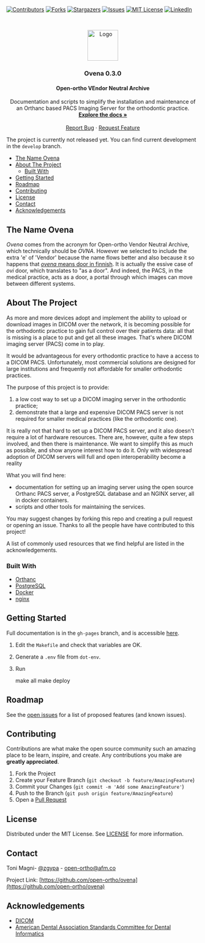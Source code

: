 [![Contributors][contributors-shield]][contributors-url]
[![Forks][forks-shield]][forks-url]
[![Stargazers][stars-shield]][stars-url]
[![Issues][issues-shield]][issues-url]
[![MIT License][license-shield]][license-url]
[![LinkedIn][linkedin-shield]][linkedin-url]

<!-- PROJECT LOGO -->
<br />
<p style="text-align: center;">
  <a href="https://github.com/open-ortho/ovena">
    <img src="https://raw.githubusercontent.com/open-ortho/ovena/master/images/open-ortho.png" alt="Logo" width="80" height="80">
  </a>

  <h3 style="text-align: center;">Ovena 0.3.0</h3>
  <h4 style="text-align: center;">Open-ortho VEndor Neutral Archive</h4>

  <p style="text-align: center;">
    Documentation and scripts to simplify the installation and maintenance of an Orthanc based PACS Imaging Server for the orthodontic practice.
    <br />
    <a href="http://www.open-ortho.org/ovena/"><strong>Explore the docs »</strong></a>
    <br />
    <br />
    <a href="https://github.com/open-ortho/ovena/issues">Report Bug</a>
    ·
    <a href="https://github.com/open-ortho/ovena/issues">Request Feature</a>
  </p>
</p>

The project is currently not released yet. You can find current development in the `develop` branch.

<!-- TABLE OF CONTENTS -->
- [The Name Ovena](#the-name-ovena)
- [About The Project](#about-the-project)
  - [Built With](#built-with)
- [Getting Started](#getting-started)
- [Roadmap](#roadmap)
- [Contributing](#contributing)
- [License](#license)
- [Contact](#contact)
- [Acknowledgements](#acknowledgements)

## The Name Ovena

_Ovena_ comes from the acronym for Open-ortho Vendor Neutral Archive, which technically should be _OVNA_. However we selected to include the extra 'e' of 'Vendor' because the name flows better and also because it so happens that [_ovena_ means door in finnish](https://en.wiktionary.org/wiki/ovena). It is actually the essive case of _ovi_ door, which translates to "as a door". And indeed, the PACS, in the medical practice, acts as a door, a portal through which images can move between different systems.

<!-- ABOUT THE PROJECT -->
## About The Project

As more and more devices adopt and implement the ability to upload or download
images in DICOM over the network, it is becoming possible for the orthodontic
practice to gain full control over their patients data: all that is missing is a
place to put and get all these images. That's where DICOM imaging server (PACS)
come in to play. 

It would be advantageous for every orthodontic practice to have a
access to a DICOM PACS. Unfortunately, most commercial solutions are designed
for large institutions and frequently not affordable for smaller orthodontic
practices.

The purpose of this project is to provide:

1) a low cost way to set up a DICOM imaging server in the orthodontic practice;
2) demonstrate that a large and expensive DICOM PACS server is not required for
smaller medical practices (like the orthodontic one).

It is really not that hard to set up a DICOM PACS server, and it also doesn't
require a lot of hardware resources. There are, however, quite a few steps
involved, and then there is maintenance. We want to simplify this as much as
possible, and show anyone interest how to do it. Only with widespread adoption
of DICOM servers will full and open interoperability become a reality

What you will find here:

* documentation for setting up an imaging server using the open source Orthanc
  PACS server, a PostgreSQL database and an NGINX server, all in docker
  containers.
* scripts and other tools for maintaining the services.


You may suggest changes by forking this repo and creating a pull request or
opening an issue. Thanks to all the people have have contributed to this
project!

A list of commonly used resources that we find helpful are listed in the
acknowledgements.

### Built With

* [Orthanc](https://www.orthanc-server.com/)
* [PostgreSQL](https://www.postgresql.org/)
* [Docker](https://www.docker.com)
* [nginx](https://nginx.org/)

<!-- GETTING STARTED -->
## Getting Started

Full documentation is in the `gh-pages` branch, and is accessible
[here](https://www.open-ortho.org/ovena/).

1. Edit the `Makefile` and check that variables are OK. 
2. Generate a `.env` file from `dot-env`.
2. Run

    make all
    make deploy


<!-- ROADMAP -->
## Roadmap

See the [open issues](https://github.com/open-ortho/ovena/issues) for a list of proposed features (and known issues).

<!-- CONTRIBUTING -->
## Contributing

Contributions are what make the open source community such an amazing place to be learn, inspire, and create. Any contributions you make are **greatly appreciated**.

1. Fork the Project
2. Create your Feature Branch (`git checkout -b feature/AmazingFeature`)
3. Commit your Changes (`git commit -m 'Add some AmazingFeature'`)
4. Push to the Branch (`git push origin feature/AmazingFeature`)
5. Open a [Pull Request](https://docs.github.com/en/github/collaborating-with-issues-and-pull-requests/creating-a-pull-request)

<!-- LICENSE -->
## License

Distributed under the MIT License. See [LICENSE](LICENSE) for more information.

<!-- CONTACT -->
## Contact

Toni Magni- [@zgypa](https://twitter.com/zgypa) - open-ortho@afm.co

Project Link: [https://github.com/open-ortho/ovena](https://github.com/open-ortho/ovena)

<!-- ACKNOWLEDGEMENTS -->
## Acknowledgements

- [DICOM](https://www.webpagefx.com/tools/emoji-cheat-sheet)
- [American Dental Association Standards Committee for Dental Informatics](https://www.ada.org/en/science-research/dental-standards/standards-committee-on-dental-informatics)

<!-- MARKDOWN LINKS & IMAGES -->
<!-- https://www.markdownguide.org/basic-syntax/#reference-style-links -->
[contributors-shield]: https://img.shields.io/github/contributors/open-ortho/ovena.svg?style=for-the-badge
[contributors-url]: https://github.com/open-ortho/ovena/graphs/contributors
[forks-shield]: https://img.shields.io/github/forks/open-ortho/ovena.svg?style=for-the-badge
[forks-url]: https://github.com/open-ortho/ovena/network/members
[stars-shield]: https://img.shields.io/github/stars/open-ortho/ovena.svg?style=for-the-badge
[stars-url]: https://github.com/open-ortho/ovena/stargazers
[issues-shield]: https://img.shields.io/github/issues/open-ortho/ovena.svg?style=for-the-badge
[issues-url]: https://github.com/open-ortho/ovena/issues
[license-shield]: https://img.shields.io/github/license/open-ortho/ovena.svg?style=for-the-badge
[license-url]: https://github.com/open-ortho/ovena/blob/master/LICENSE
[linkedin-shield]: https://img.shields.io/badge/-LinkedIn-black.svg?style=for-the-badge&logo=linkedin&colorB=555
[linkedin-url]: https://linkedin.com/in/open-ortho
[product-screenshot]: images/screenshot.png
[example-csv-url]: resources/example/input_from.csv
